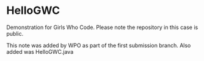 # HelloGWC
Demonstration for Girls Who Code. Please note the repository in this case is public.

This note was added by WPO as part of the first submission branch. Also added was HelloGWC.java
